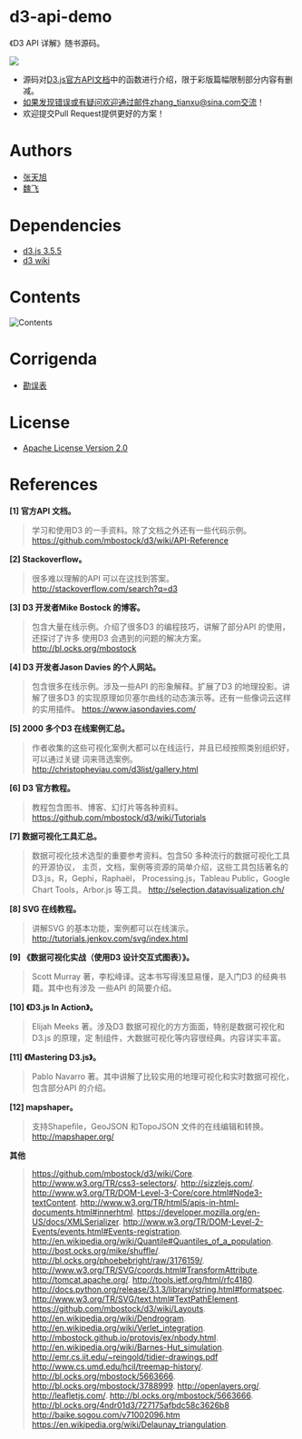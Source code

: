 # d3-api-demo
《D3 API 详解》随书源码。

<a href="https://d3js.org"><img src="http://img.blog.csdn.net/20160522224118586?watermark/2/text/aHR0cDovL2Jsb2cuY3Nkbi5uZXQv/font/5a6L5L2T/fontsize/400/fill/I0JBQkFCMA==/dissolve/70/gravity/Center"></a>

>
* 源码对[D3.js官方API文档](https://github.com/mbostock/d3/wiki/API-Reference)中的函数进行介绍，限于彩版篇幅限制部分内容有删减。
* 如果发现错误或有疑问欢迎通过邮件zhang_tianxu@sina.com交流！
* 欢迎提交Pull Request提供更好的方案！

# Authors
* [张天旭](https://github.com/tianxuzhang)
* [魏飞](https://github.com/WeiFei365)

# Dependencies
* [d3.js 3.5.5](https://github.com/mbostock/d3/releases/download/v3.5.5/d3.zip)
* [d3 wiki](https://github.com/mbostock/d3/wiki)

# Contents

![Contents](http://img.blog.csdn.net/20160522224034406?watermark/2/text/aHR0cDovL2Jsb2cuY3Nkbi5uZXQv/font/5a6L5L2T/fontsize/400/fill/I0JBQkFCMA==/dissolve/70/gravity/Center)

# Corrigenda
	
* [勘误表](https://github.com/tianxuzhang/d3-api-demo/issues/1)

# License

* [Apache License Version 2.0](https://github.com/tianxuzhang/d3-api-demo/blob/master/LICENSE)

# References 

**[1] 官方API 文档。**
>学习和使用D3 的一手资料。除了文档之外还有一些代码示例。
https://github.com/mbostock/d3/wiki/API-Reference

**[2] Stackoverflow。**
>很多难以理解的API 可以在这找到答案。http://stackoverflow.com/search?q=d3

**[3] D3 开发者Mike Bostock 的博客。**
>包含大量在线示例。介绍了很多D3 的编程技巧，讲解了部分API 的使用，还探讨了许多
使用D3 会遇到的问题的解决方案。http://bl.ocks.org/mbostock

**[4] D3 开发者Jason Davies 的个人网站。**
>包含很多在线示例。涉及一些API 的形象解释。扩展了D3 的地理投影。讲解了很多D3
的实现原理如贝塞尔曲线的动态演示等。还有一些像词云这样的实用插件。
https://www.jasondavies.com/

**[5] 2000 多个D3 在线案例汇总。**
>作者收集的这些可视化案例大都可以在线运行，并且已经按照类别组织好，可以通过关键
词来筛选案例。http://christopheviau.com/d3list/gallery.html

**[6] D3 官方教程。**
>教程包含图书、博客、幻灯片等各种资料。https://github.com/mbostock/d3/wiki/Tutorials

**[7] 数据可视化工具汇总。**
>数据可视化技术选型的重要参考资料。包含50 多种流行的数据可视化工具的开源协议，
主页，文档，案例等资源的简单介绍，这些工具包括著名的D3.js，R，Gephi，Raphaël，
Processing.js，Tableau Public，Google Chart Tools，Arbor.js 等工具。
http://selection.datavisualization.ch/

**[8] SVG 在线教程。**
>讲解SVG 的基本功能，案例都可以在线演示。http://tutorials.jenkov.com/svg/index.html

**[9] 《数据可视化实战（使用D3 设计交互式图表）》。**
>Scott Murray 著，李松峰译。这本书写得浅显易懂，是入门D3 的经典书籍。其中也有涉及
一些API 的简要介绍。

**[10] 《D3.js In Action》。**
>Elijah Meeks 著。涉及D3 数据可视化的方方面面，特别是数据可视化和D3.js 的原理，定
制组件，大数据可视化等内容很经典。内容详实丰富。

**[11] 《Mastering D3.js》。**
>Pablo Navarro 著。其中讲解了比较实用的地理可视化和实时数据可视化，包含部分API
的介绍。

**[12] mapshaper。**
>支持Shapefile，GeoJSON 和TopoJSON 文件的在线编辑和转换。http://mapshaper.org/

**其他**
>https://github.com/mbostock/d3/wiki/Core.
  http://www.w3.org/TR/css3-selectors/.
  http://sizzlejs.com/.
  http://www.w3.org/TR/DOM-Level-3-Core/core.html#Node3-textContent.
  http://www.w3.org/TR/html5/apis-in-html-documents.html#innerhtml.
  https://developer.mozilla.org/en-US/docs/XMLSerializer.
  http://www.w3.org/TR/DOM-Level-2-Events/events.html#Events-registration.
  http://en.wikipedia.org/wiki/Quantile#Quantiles_of_a_population.
  http://bost.ocks.org/mike/shuffle/.
  http://bl.ocks.org/phoebebright/raw/3176159/.
  http://www.w3.org/TR/SVG/coords.html#TransformAttribute.
  http://tomcat.apache.org/.
  http://tools.ietf.org/html/rfc4180.
  http://docs.python.org/release/3.1.3/library/string.html#formatspec.
  http://www.w3.org/TR/SVG/text.html#TextPathElement.
  https://github.com/mbostock/d3/wiki/Layouts.
  http://en.wikipedia.org/wiki/Dendrogram.
  http://en.wikipedia.org/wiki/Verlet_integration.
  http://mbostock.github.io/protovis/ex/nbody.html.
  http://en.wikipedia.org/wiki/Barnes-Hut_simulation.
  http://emr.cs.iit.edu/~reingold/tidier-drawings.pdf
  http://www.cs.umd.edu/hcil/treemap-history/.
  http://bl.ocks.org/mbostock/5663666.
  http://bl.ocks.org/mbostock/3788999.
  http://openlayers.org/.
  http://leafletjs.com/.
  http://bl.ocks.org/mbostock/5663666.
  http://bl.ocks.org/4ndr01d3/727175afbdc58c3626b8
  http://baike.sogou.com/v71002096.htm
  https://en.wikipedia.org/wiki/Delaunay_triangulation.
